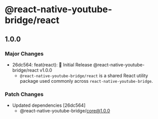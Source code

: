 # @react-native-youtube-bridge/react

## 1.0.0

### Major Changes

- 26dc564: feat(react): 🎉 Initial Release @react-native-youtube-bridge/react v1.0.0
  - `@react-native-youtube-bridge/react` is a shared React utility package used commonly across `react-native-youtube-bridge`.

### Patch Changes

- Updated dependencies [26dc564]
  - @react-native-youtube-bridge/core@1.0.0
